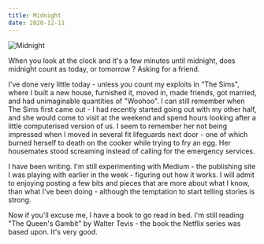 ```yaml
---
title: Midnight
date: 2020-12-11
---
```


![Midnight](https://source.unsplash.com/FHnnjk1Yj7Y/1600x900)

When you look at the clock and it's a few minutes until midnight, does midnight count as today, or tomorrow ? Asking for a friend.

I've done very little today - unless you count my exploits in "The Sims", where I built a new house, furnished it, moved in, made friends, got married, and had unimaginable quantities of "Woohoo". I can still remember when The Sims first came out - I had recently started going out with my other half, and she would come to visit at the weekend and spend hours looking after a little computerised version of us. I seem to remember her not being impressed when I moved in several fit lifeguards next door - one of which burned herself to death on the cooker while trying to fry an egg. Her housemates stood screaming instead of calling for the emergency services.

I have been writing. I'm still experimenting with Medium - the publishing site I was playing with earlier in the week - figuring out how it works. I will admit to enjoying posting a few bits and pieces that are more about what I know, than what I've been doing - although the temptation to start telling stories is strong.

Now if you'll excuse me, I have a book to go read in bed. I'm still reading "The Queen's Gambit" by Walter Tevis - the book the Netflix series was based upon. It's very good.
